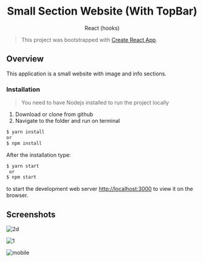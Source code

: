 <h1 align="center">
 Small Section Website (With TopBar)
</h1>
<p align="center">React (hooks)<p>

>This project was bootstrapped with [Create React App](https://github.com/facebook/create-react-app).

## Overview

This application is a small website with image and info sections.
### Installation

> You need to have Nodejs installed to run the project locally

 1) Download or clone from github
 2) Navigate to the folder and run on terminal
 
  ```sh
  $ yarn install
 or
  $ npm install
  ```

After the installation type:
   ```sh
   $ yarn start
    or
  $ npm start

   ```

 to start the development web server
 [http://localhost:3000](http://localhost:3000) to view it on the browser.

## Screenshots

![2d](https://user-images.githubusercontent.com/3619970/75611472-831e3780-5b23-11ea-865f-f0df16123288.PNG)

![1](https://user-images.githubusercontent.com/3619970/75611478-8b767280-5b23-11ea-9f4e-4306d2cdd489.PNG)

![mobile](https://user-images.githubusercontent.com/3619970/75611473-89141880-5b23-11ea-8e30-82f8940ea21f.PNG)
